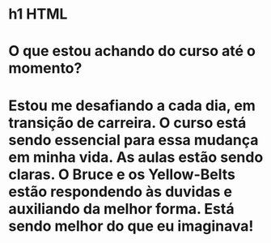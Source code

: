 # h1 HTML
# O que estou achando do curso até o momento?
# Estou me desafiando a cada dia, em transição de carreira. O curso está sendo essencial para essa mudança em minha vida. As aulas estão sendo claras. O Bruce e os Yellow-Belts estão respondendo às duvidas e auxiliando da melhor forma. Está sendo melhor do que eu imaginava!

